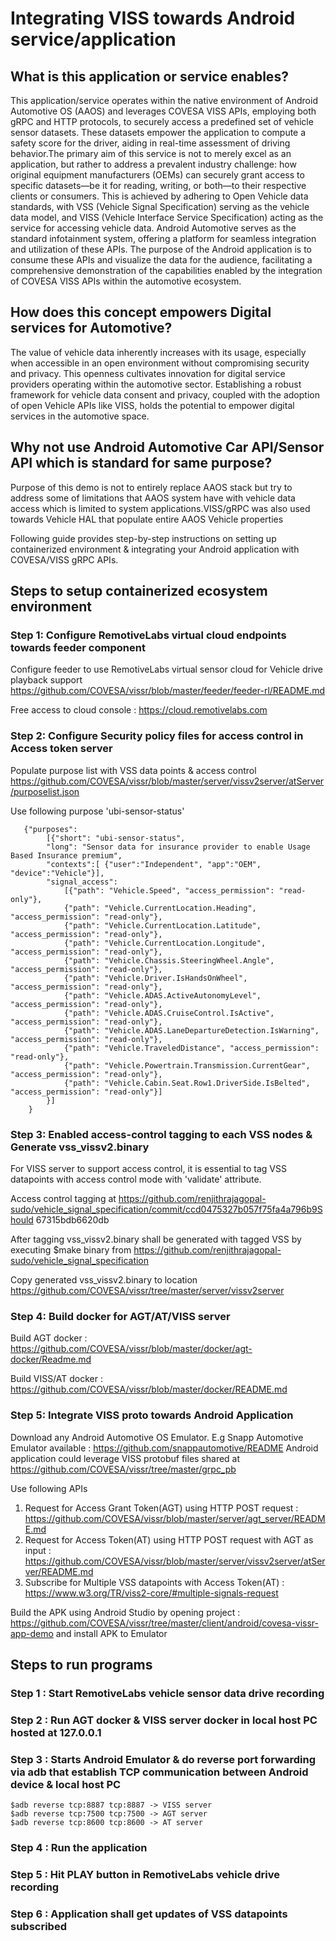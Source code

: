 # Integrating VISS towards Android service/application 

## What is this application or service enables?
This application/service operates within the native environment of Android Automotive OS (AAOS) and leverages COVESA VISS APIs, employing both gRPC and HTTP protocols, to securely access a predefined set of vehicle sensor datasets. These datasets empower the application to compute a safety score for the driver, aiding in real-time assessment of driving behavior.The primary aim of this service is not to merely excel as an application, but rather to address a prevalent industry challenge: how original equipment manufacturers (OEMs) can securely grant access to specific datasets—be it for reading, writing, or both—to their respective clients or consumers. This is achieved by adhering to Open Vehicle data standards, with VSS (Vehicle Signal Specification) serving as the vehicle data model, and VISS (Vehicle Interface Service Specification) acting as the service for accessing vehicle data.
Android Automotive serves as the standard infotainment system, offering a platform for seamless integration and utilization of these APIs. The purpose of the Android application is to consume these APIs and visualize the data for the audience, facilitating a comprehensive demonstration of the capabilities enabled by the integration of COVESA VISS APIs within the automotive ecosystem.

## How does this concept empowers Digital services for Automotive?
The value of vehicle data inherently increases with its usage, especially when accessible in an open environment without compromising security and privacy. This openness cultivates innovation for digital service providers operating within the automotive sector. Establishing a robust framework for vehicle data consent and privacy, coupled with the adoption of open Vehicle APIs like VISS, holds the potential to empower digital services in the automotive space.

## Why not use Android Automotive Car API/Sensor API which is standard for same purpose?
Purpose of this demo is not to entirely replace AAOS stack but try to address some of limitations that AAOS system have with vehicle data access which is limited to system applications.VISS/gRPC was also used towards Vehicle HAL that populate entire AAOS Vehicle properties 

Following guide provides step-by-step instructions on setting up containerized environment & integrating your Android application with COVESA/VISS gRPC APIs.

## Steps to setup containerized ecosystem environment

### Step 1: Configure RemotiveLabs virtual cloud endpoints towards feeder component
Configure feeder to use RemotiveLabs virtual sensor cloud for Vehicle drive playback support
https://github.com/COVESA/vissr/blob/master/feeder/feeder-rl/README.md

Free access to cloud console : https://cloud.remotivelabs.com
   
### Step 2: Configure Security policy files for access control in Access token server
Populate purpose list with VSS data points & access control
https://github.com/COVESA/vissr/blob/master/server/vissv2server/atServer/purposelist.json

Use following purpose 'ubi-sensor-status'

       {"purposes":
            [{"short": "ubi-sensor-status", 
            "long": "Sensor data for insurance provider to enable Usage Based Insurance premium", 
            "contexts":[ {"user":"Independent", "app":"OEM", "device":"Vehicle"}], 
            "signal_access":
                [{"path": "Vehicle.Speed", "access_permission": "read-only"}, 
                {"path": "Vehicle.CurrentLocation.Heading", "access_permission": "read-only"},
                {"path": "Vehicle.CurrentLocation.Latitude", "access_permission": "read-only"},
                {"path": "Vehicle.CurrentLocation.Longitude", "access_permission": "read-only"},
                {"path": "Vehicle.Chassis.SteeringWheel.Angle", "access_permission": "read-only"},
                {"path": "Vehicle.Driver.IsHandsOnWheel", "access_permission": "read-only"},
                {"path": "Vehicle.ADAS.ActiveAutonomyLevel", "access_permission": "read-only"},
                {"path": "Vehicle.ADAS.CruiseControl.IsActive", "access_permission": "read-only"},
                {"path": "Vehicle.ADAS.LaneDepartureDetection.IsWarning", "access_permission": "read-only"},
                {"path": "Vehicle.TraveledDistance", "access_permission": "read-only"},
                {"path": "Vehicle.Powertrain.Transmission.CurrentGear", "access_permission": "read-only"},
                {"path": "Vehicle.Cabin.Seat.Row1.DriverSide.IsBelted", "access_permission": "read-only"}] 
            }] 
        }

### Step 3: Enabled access-control tagging to each VSS nodes & Generate vss_vissv2.binary
For VISS server to support access control, it is essential to tag VSS datapoints with access control mode with 'validate' attribute.

Access control tagging at https://github.com/renjithrajagopal-sudo/vehicle_signal_specification/commit/ccd0475327b057f75fa4a796b9Should 67315bdb6620db

After tagging vss_vissv2.binary shall be generated with tagged VSS by executing $make binary from https://github.com/renjithrajagopal-sudo/vehicle_signal_specification

Copy generated vss_vissv2.binary to location https://github.com/COVESA/vissr/tree/master/server/vissv2server

### Step 4: Build docker for AGT/AT/VISS server
Build AGT docker : https://github.com/COVESA/vissr/blob/master/docker/agt-docker/Readme.md

Build VISS/AT docker : https://github.com/COVESA/vissr/blob/master/docker/README.md

### Step 5: Integrate VISS proto towards Android Application
Download any Android Automotive OS Emulator. E.g Snapp Automotive Emulator available : https://github.com/snappautomotive/README
Android application could leverage VISS protobuf files shared at https://github.com/COVESA/vissr/tree/master/grpc_pb

Use following APIs

1. Request for Access Grant Token(AGT) using HTTP POST request : https://github.com/COVESA/vissr/blob/master/server/agt_server/README.md
2. Request for Access Token(AT) using HTTP POST request with AGT as input : https://github.com/COVESA/vissr/blob/master/server/vissv2server/atServer/README.md
3. Subscribe for Multiple VSS datapoints with Access Token(AT) : https://www.w3.org/TR/viss2-core/#multiple-signals-request

Build the APK using Android Studio by opening project : https://github.com/COVESA/vissr/tree/master/client/android/covesa-vissr-app-demo
and install APK to Emulator

## Steps to run programs

### Step 1 : Start RemotiveLabs vehicle sensor data drive recording
### Step 2 : Run AGT docker & VISS server docker in local host PC hosted at 127.0.0.1
### Step 3 : Starts Android Emulator & do reverse port forwarding via adb that establish TCP communication between Android device & local host PC
    $adb reverse tcp:8887 tcp:8887 -> VISS server
    $adb reverse tcp:7500 tcp:7500 -> AGT server
    $adb reverse tcp:8600 tcp:8600 -> AT server

### Step 4 : Run the application
### Step 5 : Hit PLAY button in RemotiveLabs vehicle drive recording
### Step 6 : Application shall get updates of VSS datapoints subscribed

